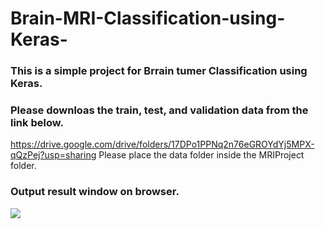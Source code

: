 # Brain-MRI-Classification-using-Keras-
### This is a simple project for Brrain tumer Classification using Keras. 
### Please downloas the train, test, and validation data from the link below.
https://drive.google.com/drive/folders/17DPo1PPNq2n76eGROYdYj5MPX-qQzPej?usp=sharing
Please place the data folder inside the MRIProject folder. 
### Output result window on browser. 
![](orig-images/window.png)

